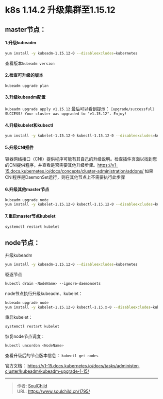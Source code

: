 # k8s 1.14.2 升级集群至1.15.12

<!--more-->
## master节点：
#### 1.升级kubeadm
```bash
yum install -y kubeadm-1.15.12-0 --disableexcludes=kubernetes
```

查看版本```kubeadm version```

#### 2.检查可升级的版本
```kubeadm upgrade plan```

#### 3.升级kubeadm配置
```kubeadm upgrade apply v1.15.12```
最后可以看到提示：
`[upgrade/successful] SUCCESS! Your cluster was upgraded to "v1.15.12". Enjoy!`

#### 4.升级kubelet和kubectl
```bash
yum install -y kubelet-1.15.12-0 kubectl-1.15.12-0 --disableexcludes=kubernetes
```

#### 5.升级CNI插件
容器网络接口（CNI）提供程序可能有其自己的升级说明。检查插件页面以找到您的CNI提供程序，并查看是否需要其他升级步骤。https://v1-15.docs.kubernetes.io/docs/concepts/cluster-administration/addons/
如果CNI程序是DaemonSet运行，则在其他节点上不需要执行此步骤

#### 6.升级其他master节点
```bash
kubeadm upgrade node
yum install -y kubelet-1.15.12-0 kubectl-1.15.12-0 --disableexcludes=kubernetes
```
#### 7.重启master节点kubelet
```systemctl restart kubelet```

## node节点：
升级kubeadm
```bash
yum install -y kubeadm-1.15.12-0 --disableexcludes=kubernetes
```

驱逐节点
```bash
kubectl drain <NodeName> --ignore-daemonsets
```

node节点执行升级kubeadm、kubelet：
```bash
kubeadm upgrade node
yum install -y kubelet-1.15.12-0 kubectl-1.15.x-0 --disableexcludes=kubernetes
```

重启kubelet：
```bash
systemctl restart kubelet
```

恢复node节点调度：
```bash
kubectl uncordon <NodeName>
```

查看升级后的节点版本信息：
```kubectl get nodes```

官方文档：
https://v1-15.docs.kubernetes.io/docs/tasks/administer-cluster/kubeadm/kubeadm-upgrade-1-15/


---

> 作者: [SoulChild](https://www.soulchild.cn)  
> URL: https://www.soulchild.cn/1795/  

